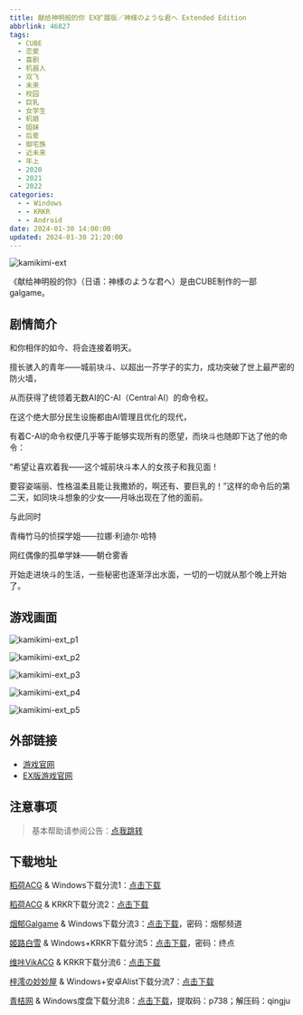 ```yaml
---
title: 献给神明般的你 EX扩展版／神様のような君へ Extended Edition
abbrlink: 46827
tags:
  - CUBE
  - 恋爱
  - 喜剧
  - 机器人
  - 双飞
  - 未来
  - 校园
  - 巨乳
  - 女学生
  - 机娘
  - 姐妹
  - 后辈
  - 御宅族
  - 近未来
  - 年上
  - 2020
  - 2021
  - 2022
categories:
  - - Windows
  - - KRKR
  - - Android
date: 2024-01-30 14:00:00
updated: 2024-01-30 21:20:00
---
```


![kamikimi-ext](https://unpkg.com/galgame/img/kamikimi-ext.webp)

《献给神明般的你》（日语：神様のような君へ）是由CUBE制作的一部galgame。

<!-- more -->

## 剧情简介

和你相伴的如今、将会连接着明天。

擅长骇入的青年——城前块斗、以超出一芥学子的实力，成功突破了世上最严密的防火墙，

从而获得了统领着无数AI的C-AI（Central·AI）的命令权。

在这个绝大部分民生设施都由AI管理且优化的现代，

有着C-AI的命令权便几乎等于能够实现所有的愿望，而块斗也随即下达了他的命令：

“希望让喜欢着我——这个城前块斗本人的女孩子和我见面！

要容姿端丽、性格温柔且能让我撒娇的，啊还有、要巨乳的！”这样的命令后的第二天，如同块斗想象的少女——月咏出现在了他的面前。

与此同时

青梅竹马的侦探学姐——拉娜·利迪尔·哈特

网红偶像的孤单学妹——朝仓雾香

开始走进块斗的生活，一些秘密也逐渐浮出水面，一切的一切就从那个晚上开始了。

## 游戏画面

![kamikimi-ext_p1](https://unpkg.com/galgame/img/kamikimi-ext_p1.webp)

![kamikimi-ext_p2](https://unpkg.com/galgame/img/kamikimi-ext_p2.webp)

![kamikimi-ext_p3](https://unpkg.com/galgame/img/kamikimi-ext_p3.webp)

![kamikimi-ext_p4](https://unpkg.com/galgame/img/kamikimi-ext_p4.webp)

![kamikimi-ext_p5](https://unpkg.com/galgame/img/kamikimi-ext_p5.webp)

## 外部链接

* [游戏官网](http://www.cuffs-cube.jp/products/kamikimi/)
* [EX版游戏官网](https://www.cuffs.co.jp/products/kamikimi_ext/)

## 注意事项

> 基本帮助请参阅公告：[点我跳转](/p/announcement/)

## 下载地址

[稻荷ACG](https://sakustar.moe/) & Windows下载分流1：[点击下载](https://sakustar.moe/download?post_id=8463&index=0&i=0)

[稻荷ACG](https://sakustar.moe/) & KRKR下载分流2：[点击下载](https://sakustar.moe/download?post_id=8469&index=0&i=0)

[烟郁Galgame](https://yanyugal.top/) & Windows下载分流3：[点击下载](https://yanyugal.top/d/disk1/%E5%B0%8F%E5%B0%8F%E7%9A%84%E5%88%86%E4%BA%AB%EF%BC%88PC%EF%BC%86%E5%AE%89%E5%8D%93%EF%BC%89/%E5%AE%89%E5%8D%93/krkr/%E7%8C%AE%E7%BB%99%E7%A5%9E%E6%98%8E%E8%88%AC%E7%9A%84%E4%BD%A0%20Extended%20Edition.7z)，密码：烟郁频道

[姬路白雪](https://yanyugal.top/) & Windows+KRKR下载分流5：[点击下载](https://pan.jlbx.xyz/?s=%E7%8C%AE%E7%BB%99%E7%A5%9E%E6%98%8E%E8%88%AC%E7%9A%84%E4%BD%A0)，密码：终点

[维咔VikACG](https://www.vikacg.com/) & KRKR下载分流6：[点击下载](https://game.eroge.xyz/151)

[梓澪の妙妙屋](https://zi0.cc/) & Windows+安卓Alist下载分流7：[点击下载](https://zi0.cc/,%E3%80%90ADV-%E5%86%92%E9%99%A9%E6%B8%B8%E6%88%8F%E3%80%91/%E3%80%90PC+%E5%AE%89%E5%8D%93%E3%80%91%E7%8C%AE%E7%BB%99%E7%A5%9E%E6%98%8E%E8%88%AC%E7%9A%84%E4%BD%A0)

[青桔网](https://qingjuacg.top/) & Windows度盘下载分流8：[点击下载](https://pan.baidu.com/s/1nlxOQcKSGXDMAEZIj-uh3w?pwd=p738)，提取码：p738；解压码：qingju
